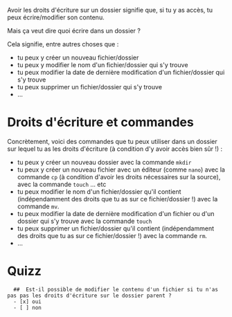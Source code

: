 
Avoir les droits d'écriture sur un dossier signifie que, si tu y as accès, tu peux écrire/modifier son contenu.

Mais ça veut dire quoi écrire dans un dossier ?

Cela signifie, entre autres choses que  :

* tu peux y créer un nouveau fichier/dossier
* tu peux y modifier le nom d'un fichier/dossier qui s'y trouve
* tu peux modifier la date de dernière modification d'un fichier/dossier qui s'y trouve
* tu peux supprimer un fichier/dossier qui s'y trouve
* ...

# Droits d'écriture et commandes

Concrètement, voici des commandes que tu peux utiliser dans un dossier sur lequel tu as les droits d'écriture (à condition d'y avoir accès bien sûr !) :

* tu peux y créer un nouveau dossier avec la commande `mkdir`
* tu peux y créer un nouveau fichier avec un éditeur (comme `nano`) avec la commande `cp` (à condition d'avoir les droits nécessaires sur la source), avec la commande `touch` ... etc
* tu peux modifier le nom d'un fichier/dossier qu'il contient (indépendamment des droits que tu as sur ce fichier/dossier !) avec la commande `mv`.
* tu peux modifier la date de dernière modification d'un fichier ou d'un dossier qui s'y trouve  avec la commande `touch`
* tu peux supprimer un fichier/dossier qu'il contient (indépendamment des droits que tu as sur ce fichier/dossier !) avec la commande `rm`.
* ...


# Quizz

```{quizdown} 
  ##  Est-il possible de modifier le contenu d'un fichier si tu n'as pas pas les droits d'écriture sur le dossier parent ? 
  - [x] oui
  - [ ] non
